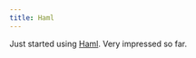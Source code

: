 ```yaml
---
title: Haml
---
```


Just started using [Haml](http://www.wincent.com/knowledge-base/Haml). Very impressed so far.
